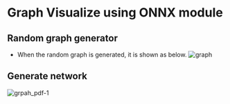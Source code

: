 # Graph Visualize using ONNX module

## Random graph generator
- When the random graph is generated, it is shown as below.
![graph](https://user-images.githubusercontent.com/22078438/56333670-1088bf80-61d0-11e9-81b5-381ad33d6c34.PNG)

## Generate network
![grpah_pdf-1](https://user-images.githubusercontent.com/22078438/56336981-be4e9b00-61dd-11e9-9fba-db7927852de2.png)

